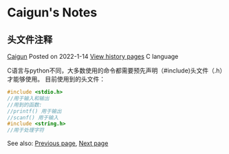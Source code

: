 # Caigun's Notes
## 头文件注释
[Caigun](/my_page.html) 
Posted on 2022-1-14 [View history pages](/content.html)
C language

C语言与python不同，大多数使用的命令都需要预先声明（#include)头文件（.h）才能够使用。
目前使用到的头文件：
```c
#include <stdio.h> 
//用于输入和输出
//用到的函数:
//printf() 用于输出
//scanf() 用于输入
#include <string.h> 
//用于处理字符
```

See also: [Previous page](/content/t01.html), [Next page](/content/t03.html)
